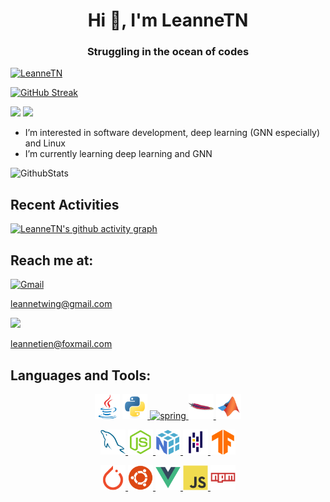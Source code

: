 <h1 align="center">Hi 👋, I'm LeanneTN</h1>
<h3 align="center">Struggling in the ocean of codes</h3>

<p align="left"> <a href="https://github.com/ryo-ma/github-profile-trophy"><img src="https://github-profile-trophy.vercel.app/?username=LeanneTN" alt="LeanneTN" /></a> 
</p>

[![GitHub Streak](https://streak-stats.demolab.com/?user=LeanneTN&theme=tokyonight)](https://git.io/streak-stats)

![](https://komarev.com/ghpvc/?username=LeaneTN&label=Profile%20views&color=3399FF&style=flat)
[![](https://visitor-badge.laobi.icu/badge?page_id=LeanneTN.LeanneTN)](https://visitor-badge.laobi.icu/badge?page_id=LeanneTN.LeanneTN)

- I’m interested in software development, deep learning (GNN especially) and Linux
- I’m currently learning deep learning and GNN

![GithubStats](https://github-readme-stats.vercel.app/api?username=LeanneTN&show_icons=true&theme=dark&count_private=true)


<h2>Recent Activities</h2>

[![LeanneTN's github activity graph](https://activity-graph.herokuapp.com/graph?username=LeanneTN)](https://github.com/ashutosh00710/github-readme-activity-graph)


<h2>Reach me at:</h2>

[![Gmail](https://img.shields.io/badge/-Gmail-c14438?style=flat&logo=Gmail&logoColor=white)](mailto:leannetwing@gmail.com)

leannetwing@gmail.com

![](https://img.shields.io/badge/foxmail-orange)

leannetien@foxmail.com


<h2 align="left">Languages and Tools:</h2>
<p align="center"> <img src="https://raw.githubusercontent.com/devicons/devicon/master/icons/java/java-original.svg" alt="java" width="40" height="40"/> </a> </a> <a href="https://www.python.org" target="_blank"> <img src="https://raw.githubusercontent.com/devicons/devicon/master/icons/python/python-original.svg" alt="python" width="40" height="40"/> </a> <a href="https://spring.io/" target="_blank"> <img src="https://www.vectorlogo.zone/logos/springio/springio-icon.svg" alt="spring" width="40" height="40"/> </a><a href="https://www.apache.org" target="_blank"> <img src="https://raw.githubusercontent.com/devicons/devicon/master/icons/apache/apache-original.svg" alt="apache" width="40" height="40"/> </a><a href="https://www.https://www.mathworks.com/" target="_blank"> <img src="https://raw.githubusercontent.com/devicons/devicon/master/icons/matlab/matlab-original.svg" alt="matlab" width="40" height="40"/> </a> </p>
<p align="center"> <a href="https://www.https://www.mysql.com/" target="_blank"> <img src="https://raw.githubusercontent.com/devicons/devicon/master/icons/mysql/mysql-original.svg" alt="mysql" width="40" height="40"/> </a><a href="https://www.https://www.nodejs.com/" target="_blank"> <img src="https://raw.githubusercontent.com/devicons/devicon/master/icons/nodejs/nodejs-original.svg" alt="nodejs" width="40" height="40"/> </a> <a href="https://www.https://www.numpy.org/" target="_blank"> <img src="https://raw.githubusercontent.com/devicons/devicon/master/icons/numpy/numpy-original.svg" alt="numpy" width="40" height="40"/> </a> <a href="https://www.https://www.pandas.pydata.org/" target="_blank"> <img src="https://raw.githubusercontent.com/devicons/devicon/master/icons/pandas/pandas-original.svg" alt="pandas" width="40" height="40"/> </a> <a href="https://www.https://www.tensorflow.org/" target="_blank"> <img src="https://raw.githubusercontent.com/devicons/devicon/master/icons/tensorflow/tensorflow-original.svg" alt="tensorflow" width="40" height="40"/> </a>
</p>
<p align="center">
<a href="https://www.https://www.pytorch.org/" target="_blank"> <img src="https://raw.githubusercontent.com/devicons/devicon/master/icons/pytorch/pytorch-original.svg" alt="pytorch" width="40" height="40"/> </a>
<a href="https://www.https://www.ubuntu.org/" target="_blank"> <img src="https://raw.githubusercontent.com/devicons/devicon/master/icons/ubuntu/ubuntu-plain.svg" alt="ubuntu" width="40" height="40"/> </a>
<a href="https://www.https://www.cn.vuejs.org/" target="_blank"> <img src="https://raw.githubusercontent.com/devicons/devicon/master/icons/vuejs/vuejs-original.svg" alt="vuejs" width="40" height="40"/> </a>
<a href="https://www.https://www.javascript.com/" target="_blank"> <img src="https://raw.githubusercontent.com/devicons/devicon/master/icons/javascript/javascript-original.svg" alt="javascript" width="40" height="40"/> </a>
<a href="https://www.https://www.mathworks.com/" target="_blank"> <img src="https://raw.githubusercontent.com/devicons/devicon/master/icons/npm/npm-original-wordmark.svg" alt="npm" width="40" height="40"/> </a>
</p>



<!---
LeanneTN/LeanneTN is a ✨ special ✨ repository because its `README.md` (this file) appears on your GitHub profile.
You can click the Preview link to take a look at your changes.
--->
